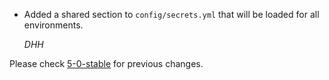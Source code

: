 *   Added a shared section to `config/secrets.yml` that will be loaded for all environments.

    *DHH*

Please check [5-0-stable](https://github.com/rails/rails/blob/5-0-stable/railties/CHANGELOG.md) for previous changes.
